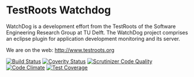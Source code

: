 TestRoots Watchdog
==================

WatchDog is a development effort from the TestRoots of the Software Engineering Research Group at TU Delft. The WatchDog project comprises an eclipse plugin for application development monitoring and its server.

We are on the web: http://www.testroots.org

[![Build Status](https://travis-ci.org/TestRoots/watchdog.svg?branch=master)](https://travis-ci.org/TestRoots/watchdog) [![Coverity Status](https://scan.coverity.com/projects/4880/badge.svg)](https://scan.coverity.com/projects/4880) [![Scrutinizer Code Quality](https://scrutinizer-ci.com/g/TestRoots/watchdog/badges/quality-score.png?b=master)](https://scrutinizer-ci.com/g/TestRoots/watchdog/?branch=master) [![Code Climate](https://codeclimate.com/github/TestRoots/watchdog/badges/gpa.svg)](https://codeclimate.com/github/TestRoots/watchdog) [![Test Coverage](https://codeclimate.com/github/TestRoots/watchdog/badges/coverage.svg)](https://codeclimate.com/github/TestRoots/watchdog/coverage)


